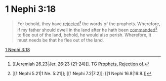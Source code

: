 # 1 Nephi 3:18

> For behold, they have <u>rejected</u>[^a] the words of the prophets. Wherefore, if my father should dwell in the land after he hath been <u>commanded</u>[^b] to flee out of the land, behold, he would also perish. Wherefore, it must needs be that he flee out of the land.

[1 Nephi 3:18](https://www.churchofjesuschrist.org/study/scriptures/bofm/1-ne/3?lang=eng&id=p18#p18)


[^a]: [[Jeremiah 26.23|Jer. 26:23 (21-24)]]. TG [Prophets, Rejection of](https://www.churchofjesuschrist.org/study/scriptures/tg/prophets-rejection-of?lang=eng).
[^b]: [[1 Nephi 5.21|1 Ne. 5:21]]; [[1 Nephi 7.2|7:2]]; [[1 Nephi 16.8|16:8.]]
